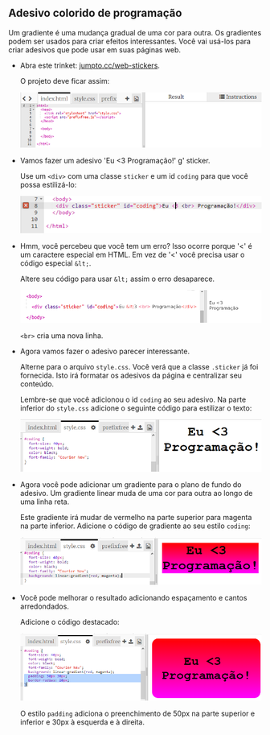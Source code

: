 ## Adesivo colorido de programação

Um gradiente é uma mudança gradual de uma cor para outra. Os gradientes podem ser usados ​​para criar efeitos interessantes. Você vai usá-los para criar adesivos que pode usar em suas páginas web.

+ Abra este trinket: <a href="http://jumpto.cc/web-stickers" target="_blank">jumpto.cc/web-stickers</a>.
    
    O projeto deve ficar assim:
    
    ![captura de tela](images/stickers-starter.png)

+ Vamos fazer um adesivo 'Eu <3 Programação!' g' sticker.
    
    Use um `<div>` com uma classe `sticker` e um id `coding` para que você possa estilizá-lo:
    
    ![captura de tela](images/stickers-coding-error.png)

+ Hmm, você percebeu que você tem um erro? Isso ocorre porque '<' é um caractere especial em HTML. Em vez de '<' você precisa usar o código especial `&lt;`.
    
    Altere seu código para usar `&lt;` assim o erro desaparece.
    
    ![captura de tela](images/stickers-coding-fixed.png)
    
    `<br>` cria uma nova linha.

+ Agora vamos fazer o adesivo parecer interessante.
    
    Alterne para o arquivo `style.css`. Você verá que a classe `.sticker` já foi fornecida. Isto irá formatar os adesivos da página e centralizar seu conteúdo.
    
    Lembre-se que você adicionou o id `coding` ao seu adesivo. Na parte inferior do `style.css` adicione o seguinte código para estilizar o texto:
    
    ![captura de tela](images/stickers-coding-font.png)

+ Agora você pode adicionar um gradiente para o plano de fundo do adesivo. Um gradiente linear muda de uma cor para outra ao longo de uma linha reta.
    
    Este gradiente irá mudar de vermelho na parte superior para magenta na parte inferior. Adicione o código de gradiente ao seu estilo `coding`:
    
    ![captura de tela](images/stickers-coding-gradient.png)

+ Você pode melhorar o resultado adicionando espaçamento e cantos arredondados.
    
    Adicione o código destacado:
    
    ![captura de tela](images/stickers-coding-padding.png)
    
    O estilo `padding` adiciona o preenchimento de 50px na parte superior e inferior e 30px à esquerda e à direita.